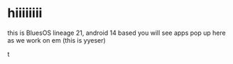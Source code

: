 # hiiiiiiii

this is BluesOS
lineage 21, android 14 based
you will see apps pop up here as we work on em
(this is yyeser)

t
